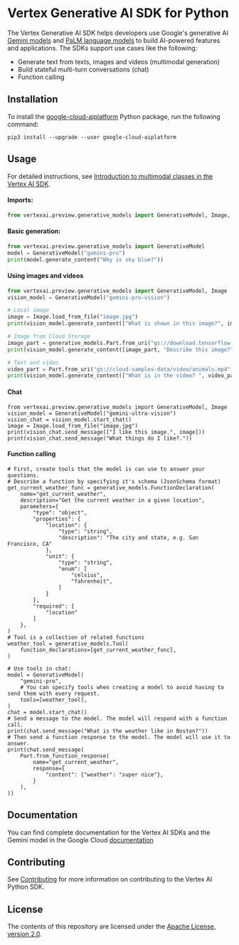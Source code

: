 # Vertex Generative AI SDK for Python
The Vertex Generative AI SDK helps developers use Google's generative AI
[Gemini models](http://cloud.google.com/vertex-ai/docs/generative-ai/multimodal/overview)
and [PaLM language models](http://cloud.google.com/vertex-ai/docs/generative-ai/language-model-overview)
to build AI-powered features and applications.
The SDKs support use cases like the following:

- Generate text from texts, images and videos (multimodal generation)
- Build stateful multi-turn conversations (chat)
- Function calling

## Installation

To install the
[google-cloud-aiplatform](https://pypi.org/project/google-cloud-aiplatform/)
Python package, run the following command:

```shell
pip3 install --upgrade --user google-cloud-aiplatform
```

## Usage

For detailed instructions, see [Introduction to multimodal classes in the Vertex AI SDK](http://cloud.google.com/vertex-ai/docs/generative-ai/multimodal/sdk-for-gemini/gemini-sdk-overview-reference).

#### Imports:
```python
from vertexai.preview.generative_models import GenerativeModel, Image, Content, Part, Tool, FunctionDeclaration, GenerationConfig
```

#### Basic generation:
```python
from vertexai.preview.generative_models import GenerativeModel
model = GenerativeModel("gemini-pro")
print(model.generate_content("Why is sky blue?"))
```

#### Using images and videos
```python
from vertexai.preview.generative_models import GenerativeModel, Image
vision_model = GenerativeModel("gemini-pro-vision")

# Local image
image = Image.load_from_file("image.jpg")
print(vision_model.generate_content(["What is shown in this image?", image]))

# Image from Cloud Storage
image_part = generative_models.Part.from_uri("gs://download.tensorflow.org/example_images/320px-Felis_catus-cat_on_snow.jpg", mime_type="image/jpeg")
print(vision_model.generate_content([image_part, "Describe this image?"]))

# Text and video
video_part = Part.from_uri("gs://cloud-samples-data/video/animals.mp4", mime_type="video/mp4")
print(vision_model.generate_content(["What is in the video? ", video_part]))
```

#### Chat
```
from vertexai.preview.generative_models import GenerativeModel, Image
vision_model = GenerativeModel("gemini-ultra-vision")
vision_chat = vision_model.start_chat()
image = Image.load_from_file("image.jpg")
print(vision_chat.send_message(["I like this image.", image]))
print(vision_chat.send_message("What things do I like?."))
```

#### Function calling

```
# First, create tools that the model is can use to answer your questions.
# Describe a function by specifying it's schema (JsonSchema format)
get_current_weather_func = generative_models.FunctionDeclaration(
    name="get_current_weather",
    description="Get the current weather in a given location",
    parameters={
        "type": "object",
        "properties": {
            "location": {
                "type": "string",
                "description": "The city and state, e.g. San Francisco, CA"
            },
            "unit": {
                "type": "string",
                "enum": [
                    "celsius",
                    "fahrenheit",
                ]
            }
        },
        "required": [
            "location"
        ]
    },
)
# Tool is a collection of related functions
weather_tool = generative_models.Tool(
    function_declarations=[get_current_weather_func],
)

# Use tools in chat:
model = GenerativeModel(
    "gemini-pro",
    # You can specify tools when creating a model to avoid having to send them with every request.
    tools=[weather_tool],
)
chat = model.start_chat()
# Send a message to the model. The model will respond with a function call.
print(chat.send_message("What is the weather like in Boston?"))
# Then send a function response to the model. The model will use it to answer.
print(chat.send_message(
    Part.from_function_response(
        name="get_current_weather",
        response={
            "content": {"weather": "super nice"},
        }
    ),
))
```

## Documentation

You can find complete documentation for the Vertex AI SDKs and the Gemini model in the Google Cloud [documentation](https://cloud.google.com/vertex-ai/docs/generative-ai/learn/overview)

## Contributing

See [Contributing](https://github.com/googleapis/python-aiplatform/blob/main/CONTRIBUTING.rst) for more information on contributing to the Vertex AI Python SDK.

## License

The contents of this repository are licensed under the [Apache License, version 2.0](http://www.apache.org/licenses/LICENSE-2.0).
